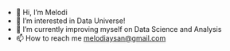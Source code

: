 - 👋 Hi, I’m Melodi
- 👀 I’m interested in Data Universe!
- 🌱 I’m currently improving myself on Data Science and Analysis
- 📫 How to reach me melodiaysan@gmail.com

<!---
melodiaysan/melodiaysan is a ✨ special ✨ repository because its `README.md` (this file) appears on your GitHub profile.
You can click the Preview link to take a look at your changes.
--->
